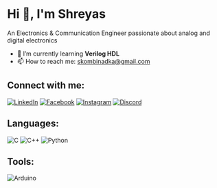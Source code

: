 # Hi 👋, I'm Shreyas

An Electronics & Communication Engineer passionate about analog and digital electronics

- 🌱 I’m currently learning **Verilog HDL**
- 📫 How to reach me: [skombinadka@gmail.com](mailto:skombinadka@gmail.com)

## Connect with me:
[![LinkedIn](https://img.shields.io/badge/-LinkedIn-blue?logo=linkedin&logoColor=white&style=for-the-badge)](https://www.linkedin.com)
[![Facebook](https://img.shields.io/badge/-Facebook-blue?logo=facebook&logoColor=white&style=for-the-badge)](https://www.facebook.com)
[![Instagram](https://img.shields.io/badge/-Instagram-purple?logo=instagram&logoColor=white&style=for-the-badge)](https://www.instagram.com)
[![Discord](https://img.shields.io/badge/-Discord-blue?logo=discord&logoColor=white&style=for-the-badge)](https://discord.com)

## Languages:
![C](https://img.shields.io/badge/-C-blue?logo=c&logoColor=white&style=for-the-badge)
![C++](https://img.shields.io/badge/-C%2B%2B-blue?logo=c%2B%2B&logoColor=white&style=for-the-badge)
![Python](https://img.shields.io/badge/-Python-yellow?logo=python&logoColor=white&style=for-the-badge)

## Tools:
![Arduino](https://img.shields.io/badge/-Arduino-green?logo=arduino&logoColor=white&style=for-the-badge)
